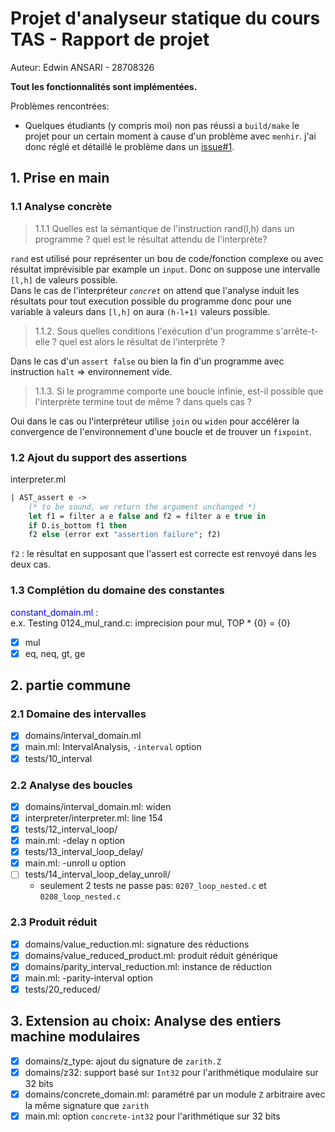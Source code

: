 # Projet d'analyseur statique du cours TAS - Rapport de projet
Auteur: Edwin ANSARI - 28708326

**Tout les fonctionnalités sont implémentées.**

Problèmes rencontrées: 
- Quelques étudiants (y compris moi) non pas réussi a `build/make` le projet pour un certain moment à cause d'un problème avec `menhir`. j'ai donc réglé et détaillé le problème dans un [issue#1](https://stl.algo-prog.info/tas-2021oct/projet-tas/-/issues/1).

## 1. Prise en main

### 1.1 Analyse concrète

> 1.1.1 Quelles est la sémantique de l'instruction rand(l,h) dans un programme ? quel est le résultat attendu de l'interprète?

`rand` est utilisé pour représenter un bou de code/fonction complexe ou avec résultat imprévisible par example un `input`. Donc on suppose une intervalle `[l,h]` de valeurs possible.  
Dans le cas de l'interpréteur *`concret`* on attend que l'analyse induit les résultats pour tout execution possible du programme donc pour une variable à valeurs dans `[l,h]` on aura `(h-l+1)` valeurs possible.

> 1.1.2. Sous quelles conditions l'exécution d'un programme s'arrête-t-elle ? quel est alors le résultat
de l'interprète ?

Dans le cas d'un `assert false` ou bien la fin d'un programme avec instruction `halt` => environnement vide.

> 1.1.3. Si le programme comporte une boucle infinie, est-il possible que l'interprète termine tout de même ? dans quels cas ?

Oui dans le cas ou l'interpréteur utilise `join` ou `widen` pour accélérer la convergence de l'environnement d'une boucle et de trouver un `fixpoint`.


### 1.2 Ajout du support des assertions
interpreter.ml
```ml
| AST_assert e ->
    (* to be sound, we return the argument unchanged *)
    let f1 = filter a e false and f2 = filter a e true in
    if D.is_bottom f1 then        
    f2 else (error ext "assertion failure"; f2)
```
`f2` : le résultat en supposant que l'assert est correcte est renvoyé dans les deux cas.

### 1.3 Complétion du domaine des constantes
<span style="color:blue"> constant_domain.ml </span>:  
e.x. Testing 0124_mul_rand.c: imprecision pour mul, TOP * {0} = {0}
- [x] mul
- [x] eq, neq, gt, ge

## 2. partie commune

### 2.1 Domaine des intervalles
- [x] domains/interval_domain.ml
- [x] main.ml: IntervalAnalysis, `-interval` option
- [x] tests/10_interval

### 2.2 Analyse des boucles
- [x] domains/interval_domain.ml: widen
- [x] interpreter/interpreter.ml: line 154
- [x] tests/12_interval_loop/
- [x] main.ml: -delay n option
- [x] tests/13_interval_loop_delay/
- [x] main.ml: -unroll u option
- [ ] tests/14_interval_loop_delay_unroll/ 
  - seulement 2 tests ne passe pas:
    `0207_loop_nested.c` et `0208_loop_nested.c`

### 2.3 Produit réduit
- [x] domains/value_reduction.ml: signature des réductions
- [x] domains/value_reduced_product.ml: produit réduit générique
- [x] domains/parity_interval_reduction.ml: instance de réduction
- [x] main.ml: -parity-interval option
- [x] tests/20_reduced/

## 3. Extension au choix: **Analyse des entiers machine modulaires**
- [x] domains/z_type: ajout du signature de `zarith.Z`
- [x] domains/z32: support basé sur `Int32` pour l'arithmétique modulaire sur 32 bits
- [x] domains/concrete_domain.ml: paramétré par un module `Z` arbitraire avec la même signature que `zarith`
- [x] main.ml: option `concrete-int32` pour l'arithmétique sur 32 bits